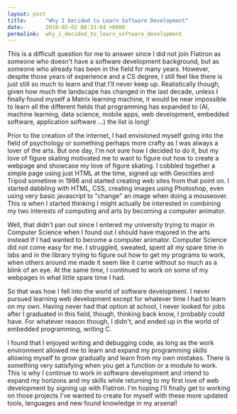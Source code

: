 ```yaml
---
layout: post
title:      "Why I Decided to Learn Software Development"
date:       2018-05-02 08:33:04 +0000
permalink:  why_i_decided_to_learn_software_development
---
```



This is a difficult question for me to answer since I did not join Flatiron as someone who doesn't have a software development background, but as someone who already has been in the field for many years. However, despite those years of experience and a CS degree, I still feel like there is just still so much to learn and that I'll never keep up. Realistically though, given how much the landscape has changed in the last decade, unless I finally found myself a Matrix learning machine, it would be near impossible to learn all the different fields that programming has expanded to (AI, machine learning, data science, mobile apps, web development, embedded software, application software ...) the list is long!

Prior to the creation of the internet, I had envisioned myself going into the field of psychology or something perhaps more crafty as I was always a lover of the arts. But one day, I'm not sure how I decided to do it, but my love of figure skating motivated me to want to figure out how to create a webpage and showcase my love of figure skating. I cobbled together a simple page using just HTML at the time, signed up with Geocities and Tripod sometime in 1996 and started creating web sites from that point on. I started dabbling with HTML, CSS, creating images using Photoshop, even using very basic javascript to "change" an image when doing a mouseover. This is when I started thinking I might actually be interested in combining my two interests of computing and arts by becoming a computer animator.

Well, that didn't pan out since I entered my university trying to major in Computer Science when I found out I should have majored in the arts instead if I had wanted to become a computer animator. Computer Science did not come easy for me. I struggled, sweated, spent all my spare time in labs and in the library trying to figure out how to get my programs to work, when others around me made it seem like it came without so much as a blink of an eye. At the same time, I continued to work on some of my webpages in what little spare time I had.

So that was how I fell into the world of software development. I never pursued learning web development except for whatever time I had to learn on my own. Having never had that option at school, I never looked for jobs after I graduated in this field, though, thinking back know, I probably could have. For whatever reason though, I didn't, and ended up in the world of embedded programming, writing C.

I found that I enjoyed writing and debugging code, as long as the work environment allowed me to learn and expand my programming skills allowing myself to grow gradually and learn from my own mistakes. There is something very satisfying when you get a function or a module to work. This is why I continue to work in software development and intend to expand my horizons and my skills while returning to my first love of web development by signing up with Flatiron. I'm hoping I'll finally get to working on those projects I've wanted to create for myself with these more updated tools, languages and new found knowledge in my arsenal!
